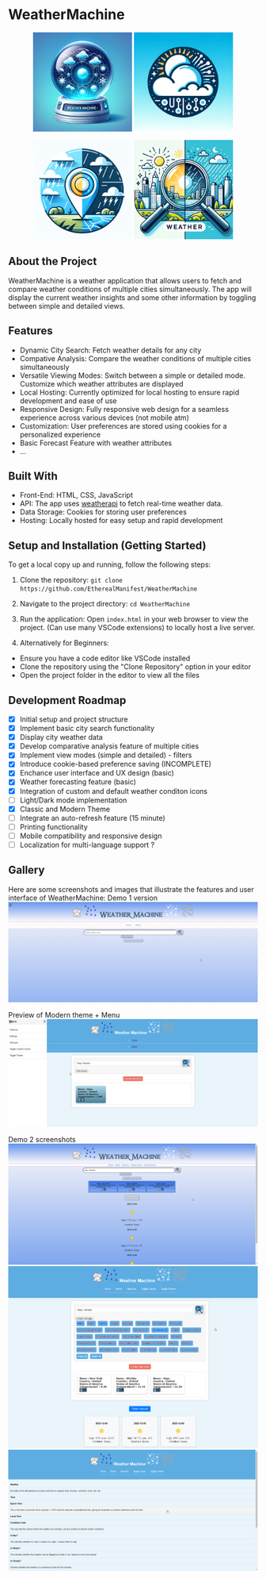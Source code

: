 # WeatherMachine

<p align="center">
    <img src="./images/WeatherMachineCrystalBall.png" alt="WeatherBall" width="200"/>
    <img src="./images/WeatherLogoVector.png" alt="WeatherVector" width="200"/>
</p>
<p align="center">
    <img src="./images/WeatherPinCondition.png" alt="WeatherPin" width="200"/>
    <img src="./images/WeatherCompare.png" alt="WeatherCompare" width="200"/>
</p>

## About the Project

WeatherMachine is a weather application that allows users to fetch and compare weather conditions of multiple cities simultaneously. The app will display the current weather insights and some other information by toggling between simple and detailed views.

## Features

- Dynamic City Search: Fetch weather details for any city
- Compative Analysis: Compare the weather conditions of multiple cities simultaneously
- Versatile Viewing Modes: Switch between a simple or detailed mode. Customize which weather attributes are displayed
- Local Hosting: Currently optimized for local hosting to ensure rapid development and ease of use
- Responsive Design: Fully responsive web design for a seamless experience across various devices (not mobile atm)
- Customization: User preferences are stored using cookies for a personalized experience
- Basic Forecast Feature with weather attributes
- ...

## Built With

- Front-End: HTML, CSS, JavaScript
- API: The app uses [weatherapi](https://www.weatherapi.com/) to fetch real-time weather data.
- Data Storage: Cookies for storing user preferences
- Hosting: Locally hosted for easy setup and rapid development

## Setup and Installation (Getting Started)

To get a local copy up and running, follow the following steps:

1. Clone the repository:
`git clone https://github.com/EtherealManifest/WeatherMachine`

2. Navigate to the project directory:
`cd WeatherMachine`

3. Run the application:
Open `index.html` in your web browser to view the project. (Can use many VSCode extensions) to locally host a live server.

4. Alternatively for Beginners:

- Ensure you have a code editor like VSCode installed
- Clone the repository using the "Clone Repository" option in your editor
- Open the project folder in the editor to view all the files

## Development Roadmap

- [x] Initial setup and project structure
- [x] Implement basic city search functionality
- [x] Display city weather data
- [x] Develop comparative analysis feature of multiple cities
- [x] Implement view modes (simple and detailed) - filters
- [x] Introduce cookie-based preference saving (INCOMPLETE)
- [x] Enchance user interface and UX design (basic)
- [x] Weather forecasting feature (basic)
- [x] Integration of custom and default weather conditon icons
- [ ] Light/Dark mode implementation
- [x] Classic and Modern Theme
- [ ] Integrate an auto-refresh feature (15 minute)
- [ ] Printing functionality
- [ ] Mobile compatibility and responsive design
- [ ] Localization for multi-language support ?

## Gallery

Here are some screenshots and images that illustrate the features and user interface of WeatherMachine:
Demo 1 version
![Classic Theme](./images/classicWeatherMachine.png)

Preview of Modern theme + Menu
![Modern Theme](./images/modernWeatherMachine.png)

Demo 2 screenshots
![Classic Theme Home](./images/classicTheme.png)
![Modern Theme Home](./images/modernTheme.png)
![Glossary Page](./images/glossary.png)
